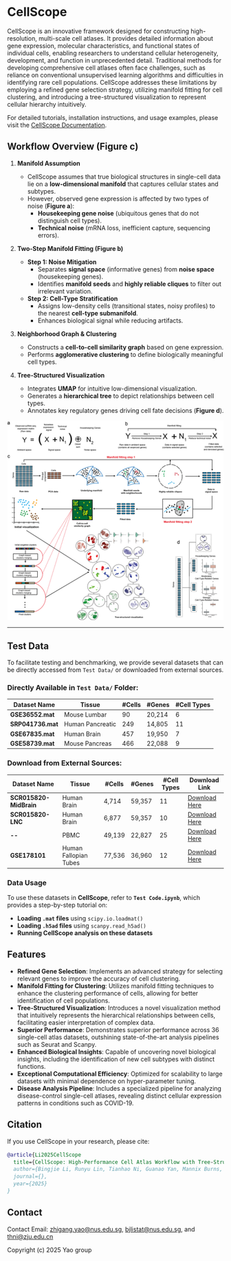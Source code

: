 # CellScope

CellScope is an innovative framework designed for constructing high-resolution, multi-scale cell atlases. It provides detailed information about gene expression, molecular characteristics, and functional states of individual cells, enabling researchers to understand cellular heterogeneity, development, and function in unprecedented detail. Traditional methods for developing comprehensive cell atlases often face challenges, such as reliance on conventional unsupervised learning algorithms and difficulties in identifying rare cell populations. CellScope addresses these limitations by employing a refined gene selection strategy, utilizing manifold fitting for cell clustering, and introducing a tree-structured visualization to represent cellular hierarchy intuitively.

For detailed tutorials, installation instructions, and usage examples, please visit the [CellScope Documentation](https://cellscope.readthedocs.io/en/latest/).

## Workflow Overview (**Figure c**)

1. **Manifold Assumption**
    - CellScope assumes that true biological structures in single-cell data lie on a **low-dimensional manifold** that captures cellular states and subtypes.
    - However, observed gene expression is affected by two types of noise (**Figure a**):
        - **Housekeeping gene noise** (ubiquitous genes that do not distinguish cell types).
        - **Technical noise** (mRNA loss, inefficient capture, sequencing errors).

2. **Two-Step Manifold Fitting (**Figure b**)**
    - **Step 1: Noise Mitigation**
        - Separates **signal space** (informative genes) from **noise space** (housekeeping genes).
        - Identifies **manifold seeds** and **highly reliable cliques** to filter out irrelevant variation.
    - **Step 2: Cell-Type Stratification**
        - Assigns low-density cells (transitional states, noisy profiles) to the nearest **cell-type submanifold**.
        - Enhances biological signal while reducing artifacts.

3. **Neighborhood Graph & Clustering**
    - Constructs a **cell-to-cell similarity graph** based on gene expression.
    - Performs **agglomerative clustering** to define biologically meaningful cell types.

4. **Tree-Structured Visualization**
    - Integrates **UMAP** for intuitive low-dimensional visualization.
    - Generates a **hierarchical tree** to depict relationships between cell types.
    - Annotates key regulatory genes driving cell fate decisions (**Figure d**).

<p align="center">
  <img src="/Workflow.png" width="800">
</p>

---

## Test Data

To facilitate testing and benchmarking, we provide several datasets that can be directly accessed from `Test Data/` or downloaded from external sources.

### Directly Available in `Test Data/` Folder:
| Dataset Name       | Tissue            | #Cells  | #Genes  | #Cell Types |
|-------------------|------------------|---------|---------|------------|
| **GSE36552.mat**  | Mouse Lumbar      | 90      | 20,214  | 6          |
| **SRP041736.mat** | Human Pancreatic  | 249     | 14,805  | 11         |
| **GSE67835.mat**  | Human Brain       | 457     | 19,950  | 7          |
| **GSE58739.mat**  | Mouse Pancreas    | 466     | 22,088  | 9          |

### Download from External Sources:
| Dataset Name           | Tissue                | #Cells  | #Genes  | #Cell Types | Download Link |
|------------------------|----------------------|---------|---------|------------|---------------|
| **SCR015820-MidBrain** | Human Brain          | 4,714   | 59,357  | 11         | [Download Here](https://datasets.cellxgene.cziscience.com/5488ff72-58ed-4f0d-913c-1b6d4d8412b1.h5ad) |
| **SCR015820-LNC**      | Human Brain          | 6,877   | 59,357  | 10         | [Download Here](https://datasets.cellxgene.cziscience.com/160cef00-39e7-49a3-a882-da7eb0e215fa.h5ad) |
| **--**              | PBMC                  | 49,139  | 22,827  | 25         | [Download Here](https://datasets.cellxgene.cziscience.com/fbe23743-b3b5-4e2c-9bb2-95ee14d36783.h5ad) |
| **GSE178101**         | Human Fallopian Tubes | 77,536  | 36,960  | 12         | [Download Here](https://datasets.cellxgene.cziscience.com/26f36ff7-17b6-4285-8b35-9512dcae307b.h5ad) |

### Data Usage
To use these datasets in **CellScope**, refer to **`Test Code.ipynb`**, which provides a step-by-step tutorial on:
- **Loading `.mat` files** using `scipy.io.loadmat()`
- **Loading `.h5ad` files** using `scanpy.read_h5ad()`
- **Running CellScope analysis on these datasets**

## Features
- **Refined Gene Selection**: Implements an advanced strategy for selecting relevant genes to improve the accuracy of cell clustering.
- **Manifold Fitting for Clustering**: Utilizes manifold fitting techniques to enhance the clustering performance of cells, allowing for better identification of cell populations.
- **Tree-Structured Visualization**: Introduces a novel visualization method that intuitively represents the hierarchical relationships between cells, facilitating easier interpretation of complex data.
- **Superior Performance**: Demonstrates superior performance across 36 single-cell atlas datasets, outshining state-of-the-art analysis pipelines such as Seurat and Scanpy.
- **Enhanced Biological Insights**: Capable of uncovering novel biological insights, including the identification of new cell subtypes with distinct functions.
- **Exceptional Computational Efficiency**: Optimized for scalability to large datasets with minimal dependence on hyper-parameter tuning.
- **Disease Analysis Pipeline**: Includes a specialized pipeline for analyzing disease-control single-cell atlases, revealing distinct cellular expression patterns in conditions such as COVID-19.

## Citation

If you use CellScope in your research, please cite:

```bibtex
@article{Li2025CellScope
  title={CellScope: High-Performance Cell Atlas Workflow with Tree-Structured Representation},
  author={Bingjie Li, Runyu Lin, Tianhao Ni, Guanao Yan, Mannix Burns, Jingyi Jessica Li and Zhigang Yao},
  journal={},
  year={2025}
}
```

## Contact

Contact Email: zhigang.yao@nus.edu.sg, bjlistat@nus.edu.sg, and thni@zju.edu.cn  

Copyright (c) 2025 Yao group

